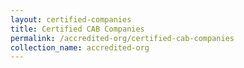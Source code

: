 ```yaml
---
layout: certified-companies
title: Certified CAB Companies
permalink: /accredited-org/certified-cab-companies
collection_name: accredited-org
---
```

